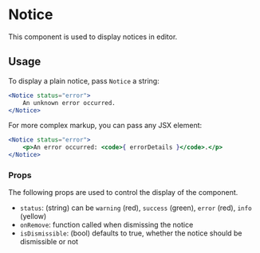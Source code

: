Notice
======

This component is used to display notices in editor.

## Usage

To display a plain notice, pass `Notice` a string:

```jsx
<Notice status="error">
    An unknown error occurred.
</Notice>
```

For more complex markup, you can pass any JSX element:

```jsx
<Notice status="error">
    <p>An error occurred: <code>{ errorDetails }</code>.</p>
</Notice>
```

### Props

The following props are used to control the display of the component.

* `status`: (string) can be `warning` (red), `success` (green), `error` (red), `info` (yellow)
* `onRemove`: function called when dismissing the notice
* `isDismissible`: (bool) defaults to true, whether the notice should be dismissible or not
